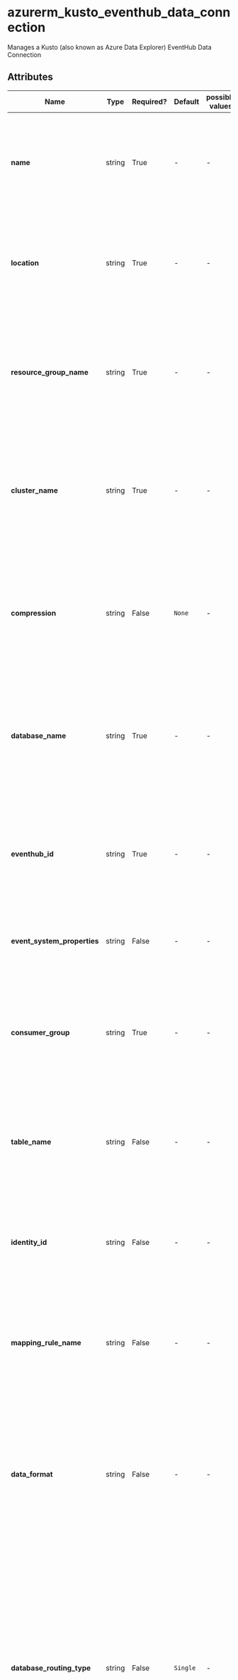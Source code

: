 # azurerm_kusto_eventhub_data_connection

Manages a Kusto (also known as Azure Data Explorer) EventHub Data Connection

## Attributes

| Name | Type | Required? | Default  | possible values | Description |
| ---- | ---- | --------- | -------- | ----------- | ----------- |
| **name** | string | True | -  |  -  | The name of the Kusto EventHub Data Connection to create. Changing this forces a new resource to be created. | 
| **location** | string | True | -  |  -  | The location where the Kusto Database should be created. Changing this forces a new resource to be created. | 
| **resource_group_name** | string | True | -  |  -  | Specifies the Resource Group where the Kusto Database should exist. Changing this forces a new resource to be created. | 
| **cluster_name** | string | True | -  |  -  | Specifies the name of the Kusto Cluster this data connection will be added to. Changing this forces a new resource to be created. | 
| **compression** | string | False | `None`  |  -  | Specifies compression type for the connection. Allowed values: `GZip` and `None`. Defaults to `None`. Changing this forces a new resource to be created. | 
| **database_name** | string | True | -  |  -  | Specifies the name of the Kusto Database this data connection will be added to. Changing this forces a new resource to be created. | 
| **eventhub_id** | string | True | -  |  -  | Specifies the resource id of the EventHub this data connection will use for ingestion. Changing this forces a new resource to be created. | 
| **event_system_properties** | string | False | -  |  -  | Specifies a list of system properties for the Event Hub. | 
| **consumer_group** | string | True | -  |  -  | Specifies the EventHub consumer group this data connection will use for ingestion. Changing this forces a new resource to be created. | 
| **table_name** | string | False | -  |  -  | Specifies the target table name used for the message ingestion. Table must exist before resource is created. | 
| **identity_id** | string | False | -  |  -  | The resource ID of a managed identity (system or user assigned) to be used to authenticate with event hub. | 
| **mapping_rule_name** | string | False | -  |  -  | Specifies the mapping rule used for the message ingestion. Mapping rule must exist before resource is created. | 
| **data_format** | string | False | -  |  -  | Specifies the data format of the EventHub messages. Allowed values: `APACHEAVRO`, `AVRO`, `CSV`, `JSON`, `MULTIJSON`, `ORC`, `PARQUET`, `PSV`, `RAW`, `SCSV`, `SINGLEJSON`, `SOHSV`, `TSVE`, `TSV`, `TXT`, and `W3CLOGFILE`. | 
| **database_routing_type** | string | False | `Single`  |  -  | Indication for database routing information from the data connection, by default only database routing information is allowed. Allowed values: `Single`, `Multi`. Changing this forces a new resource to be created. Defaults to `Single`. | 

